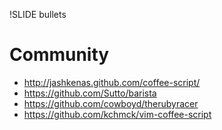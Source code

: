 !SLIDE bullets

# Community #

* http://jashkenas.github.com/coffee-script/
* https://github.com/Sutto/barista
* https://github.com/cowboyd/therubyracer
* https://github.com/kchmck/vim-coffee-script
